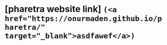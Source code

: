  # [pharetra website link] ``(<a href="https://onurmaden.github.io/pharetra/" target="_blank">asdfawef</a>)``
